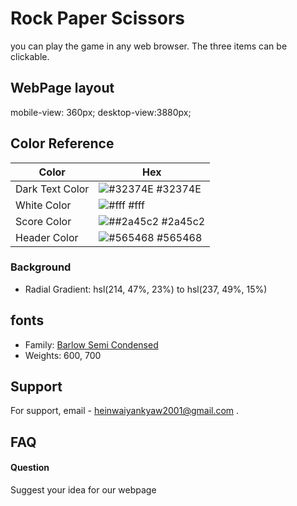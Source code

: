 
# Rock Paper Scissors
you can play the game in any web browser. The three items can be clickable.
## WebPage layout
mobile-view: 360px;
desktop-view:3880px;

## Color Reference

| Color             | Hex                                                                |
| ----------------- | ------------------------------------------------------------------ |
| Dark Text Color | ![#32374E](https://via.placeholder.com/20/32374E?text=+) #32374E |
| White Color | ![#fff](https://via.placeholder.com/20/fff?text=+) #fff |
| Score Color | ![##2a45c2](https://via.placeholder.com/20/2a45c2?text=+) #2a45c2 |
| Header Color | ![#565468](https://via.placeholder.com/20/565468?text=+) #565468 |

### Background

- Radial Gradient: hsl(214, 47%, 23%) to hsl(237, 49%, 15%)



## fonts
- Family: [Barlow Semi Condensed](https://fonts.google.com/specimen/Barlow+Semi+Condensed)
- Weights: 600, 700

## Support

For support, email - heinwaiyankyaw2001@gmail.com .


## FAQ

#### Question
 
 Suggest your idea for our webpage


